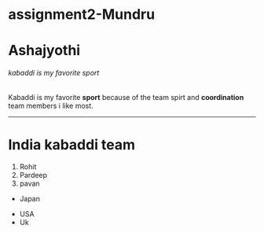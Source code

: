 # assignment2-Mundru
# Ashajyothi
###### kabaddi is my favorite sport
Kabaddi is my favorite **sport** because of the team spirt and **coordination** team members i like most.
***
# India kabaddi team
1. Rohit
2. Pardeep
3. pavan <br>

* Japan
- USA
- Uk